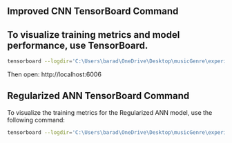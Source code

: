 ## Improved CNN TensorBoard Command
## To visualize training metrics and model performance, use TensorBoard.

```bash
tensorboard --logdir='C:\Users\barad\OneDrive\Desktop\musicGenre\experiments\improved_cnn_20250709_100624\logs'
```
Then open: http://localhost:6006

## Regularized ANN TensorBoard Command
To visualize the training metrics for the Regularized ANN model, use the following command:

```bash
tensorboard --logdir='C:\Users\barad\OneDrive\Desktop\musicGenre\experiments\regularized_ann_20250709_102239\logs'
```